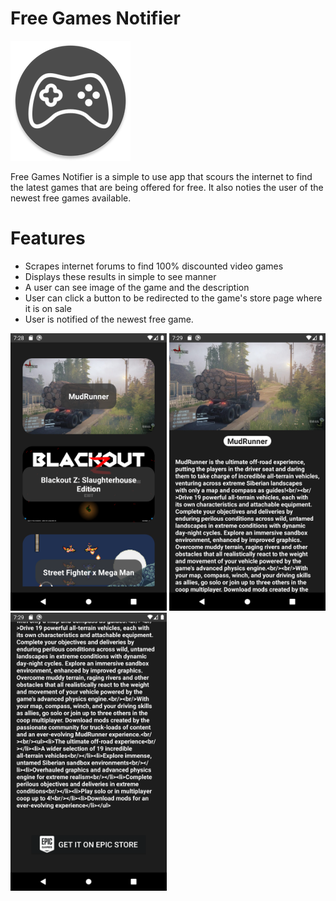 # Free Games Notifier
<img src="https://github.com/mahan201/FreeGamesNotifier/blob/master/src/app/src/main/res/mipmap-xxxhdpi/ic_launcher_round.png">

Free Games Notifier is a simple to use app that scours the internet to find the latest games that are being offered for free. It also noties the user of the newest free games available.

# Features

*	Scrapes internet forums to find 100% discounted video games
* Displays these results in simple to see manner
* A user can see image of the game and the description
* User can click a button to be redirected to the game's store page where it is on sale
* User is notified of the newest free game.

<img src="https://github.com/mahan201/FreeGamesNotifier/blob/master/screenshots/(1).png" width=250>
<img src="https://github.com/mahan201/FreeGamesNotifier/blob/master/screenshots/(2).png" width=250>
<img src="https://github.com/mahan201/FreeGamesNotifier/blob/master/screenshots/(3).png" width=250>
